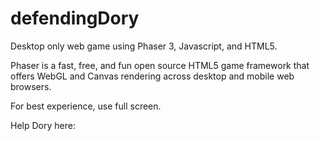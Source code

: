 # defendingDory

Desktop only web game using Phaser 3, Javascript, and HTML5.

Phaser is a fast, free, and fun open source HTML5 game framework that offers 
WebGL and Canvas rendering across desktop and mobile web browsers.

For best experience, use full screen.

Help Dory here: 
